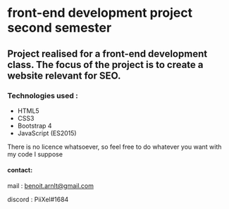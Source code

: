 # front-end development project second semester

## Project realised for a front-end development class. The focus of the project is to create a website relevant for SEO.

### Technologies used : 
+ HTML5
+ CSS3
+ Bootstrap 4
+ JavaScript (ES2015)

There is no licence whatsoever, so feel free to do whatever you want with my code I suppose

#### contact: 
mail : benoit.arnlt@gmail.com

discord : PiiXel#1684
